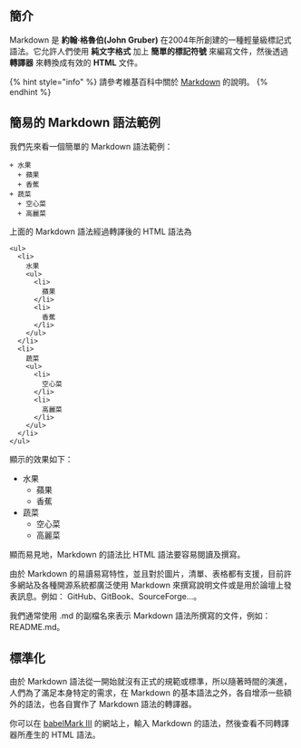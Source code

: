 ## 簡介

Markdown 是 **約翰·格魯伯(John Gruber)** 在2004年所創建的一種輕量級標記式語法。它允許人們使用 **純文字格式** 加上 **簡單的標記符號** 來編寫文件，然後透過 **轉譯器** 來轉換成有效的 **HTML** 文件。

{% hint style="info" %}
請參考維基百科中關於 [Markdown](<https://zh.wikipedia.org/wiki/Markdown>) 的說明。
{% endhint %}


## 簡易的 Markdown 語法範例
我們先來看一個簡單的 Markdown 語法範例：

```
+ 水果
  + 蘋果
  + 香蕉
+ 蔬菜
  + 空心菜
  + 高麗菜
```

上面的 Markdown 語法經過轉譯後的 HTML 語法為

```
<ul>
  <li>
    水果
    <ul>
      <li>
        蘋果
      </li>
      <li>
        香蕉
      </li>
    </ul>
  </li>
  <li>
    蔬菜
    <ul>
      <li>
        空心菜
      </li>
      <li>
        高麗菜
      </li>
    </ul>
  </li>
</ul>
```

顯示的效果如下：

+ 水果
  + 蘋果
  + 香蕉
+ 蔬菜
  + 空心菜
  + 高麗菜

顯而易見地，Markdown 的語法比 HTML 語法要容易閱讀及撰寫。

由於 Markdown 的易讀易寫特性，並且對於圖片，清單、表格都有支援，目前許多網站及各種開源系統都廣泛使用 Markdown 來撰寫說明文件或是用於論壇上發表訊息。例如： GitHub、GitBook、SourceForge...。

我們通常使用 .md 的副檔名來表示 Markdown 語法所撰寫的文件，例如：README.md。

## 標準化

由於 Markdown 語法從一開始就沒有正式的規範或標準，所以隨著時間的演進，人們為了滿足本身特定的需求，在 Markdown 的基本語法之外，各自增添一些額外的語法，也各自實作了 Markdown 語法的轉譯器。

你可以在 [babelMark III](<https://babelmark.github.io/>) 的網站上，輸入 Markdown 的語法，然後查看不同轉譯器所產生的 HTML 語法。

